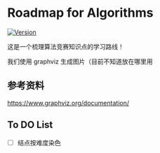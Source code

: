 # Roadmap for Algorithms

[![Version](https://img.shields.io/badge/Version-1.0.1-brightgreen.svg?style=flat-square)](https://github.com/24OI/OI-wiki)

这是一个梳理算法竞赛知识点的学习路线！

我们使用 graphviz 生成图片（目前不知道放在哪里用

## 参考资料

https://www.graphviz.org/documentation/

## To DO List

- [ ] 结点按难度染色
